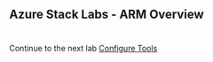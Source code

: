 ## Azure Stack Labs - ARM Overview

#
Continue to the next lab [Configure Tools](/Configure%20Tools/README.md)
